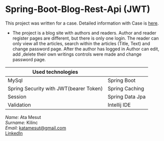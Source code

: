 # Spring-Boot-Blog-Rest-Api (JWT) 

This project was written for a case. Detailed information with Case is [here](https://github.com/AtaMesutKilinc/Spring-Boot-Blog-Rest-Api/blob/main/tapuCase/PostmanCollection/case.JPG).


- The project is a blog site with authors and readers. Author and reader register pages are different, but there is only one login.
The reader can only view all the articles, search within the articles (Title, Text) and change password page. 
After the author has logged in Author can edit, add ,delete their own writings controls were made and change password page.



| Used technologies  |  |
| ------------- | ------------- |
| MySql  | Spring Boot  |
| Spring Security with JWT(bearer Token)  | Spring Caching |
| Session  | Spring Data Jpa|
| Validation  | Intellij IDE|





*Name:* Ata Mesut  <br>
*Surname:* Kilinc <br>
*Email:* katamesut@gmail.com<br>
[LinkedIn](https://www.linkedin.com/in/ata-mesut-k%C4%B1l%C4%B1n%C3%A7-54655a177/)


